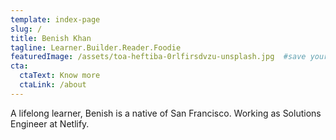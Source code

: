 ```yaml
---
template: index-page
slug: /
title: Benish Khan 
tagline: Learner.Builder.Reader.Foodie
featuredImage: /assets/toa-heftiba-0rlfirsdvzu-unsplash.jpg  #save your pic as jpg file in the assets folder. 
cta:
  ctaText: Know more
  ctaLink: /about
---
```

A lifelong learner, Benish is a native of San Francisco.  Working as Solutions Engineer at Netlify.
